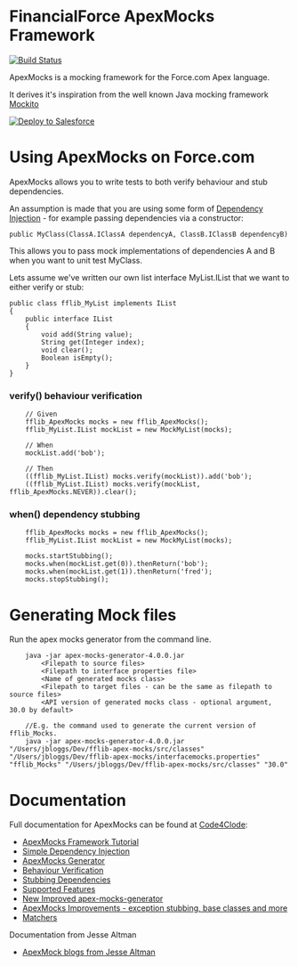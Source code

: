 FinancialForce ApexMocks Framework
==================================

[![Build Status](https://travis-ci.org/financialforcedev/fflib-apex-mocks.svg)](https://travis-ci.org/financialforcedev/fflib-apex-mocks)

ApexMocks is a mocking framework for the Force.com Apex language.

It derives it's inspiration from the well known Java mocking framework [Mockito](https://code.google.com/p/mockito/)

<a href="https://githubsfdeploy.herokuapp.com?owner=financialforcedev&repo=fflib-apex-mocks">
  <img alt="Deploy to Salesforce"
       src="https://raw.githubusercontent.com/afawcett/githubsfdeploy/master/src/main/webapp/resources/img/deploy.png">
</a>

Using ApexMocks on Force.com
============================

ApexMocks allows you to write tests to both verify behaviour and stub dependencies.

An assumption is made that you are using some form of [Dependency Injection](http://en.wikipedia.org/wiki/Dependency_injection) - for example passing dependencies via a constructor:

	public MyClass(ClassA.IClassA dependencyA, ClassB.IClassB dependencyB)

This allows you to pass mock implementations of dependencies A and B when you want to unit test MyClass.

Lets assume we've written our own list interface MyList.IList that we want to either verify or stub:

	public class fflib_MyList implements IList
	{
		public interface IList
		{
			void add(String value);
			String get(Integer index);
			void clear();
			Boolean isEmpty();
		}
	}

### verify() behaviour verification

		// Given
		fflib_ApexMocks mocks = new fflib_ApexMocks();
		fflib_MyList.IList mockList = new MockMyList(mocks);

		// When
		mockList.add('bob');

		// Then
		((fflib_MyList.IList) mocks.verify(mockList)).add('bob');
		((fflib_MyList.IList) mocks.verify(mockList, fflib_ApexMocks.NEVER)).clear();

### when() dependency stubbing

		fflib_ApexMocks mocks = new fflib_ApexMocks();
		fflib_MyList.IList mockList = new MockMyList(mocks);

		mocks.startStubbing();
		mocks.when(mockList.get(0)).thenReturn('bob');
		mocks.when(mockList.get(1)).thenReturn('fred');
		mocks.stopStubbing();

Generating Mock files
=====================

Run the apex mocks generator from the command line.

		java -jar apex-mocks-generator-4.0.0.jar
			<Filepath to source files>
			<Filepath to interface properties file>
			<Name of generated mocks class>
			<Filepath to target files - can be the same as filepath to source files>
			<API version of generated mocks class - optional argument, 30.0 by default>

		//E.g. the command used to generate the current version of fflib_Mocks.
		java -jar apex-mocks-generator-4.0.0.jar "/Users/jbloggs/Dev/fflib-apex-mocks/src/classes" "/Users/jbloggs/Dev/fflib-apex-mocks/interfacemocks.properties" "fflib_Mocks" "/Users/jbloggs/Dev/fflib-apex-mocks/src/classes" "30.0"

Documentation
=============

Full documentation for ApexMocks can be found at [Code4Clode](http://code4cloud.wordpress.com/):

* [ApexMocks Framework Tutorial](http://code4cloud.wordpress.com/2014/05/06/apexmocks-framework-tutorial/)
* [Simple Dependency Injection](http://code4cloud.wordpress.com/2014/05/09/simple-dependency-injection/)
* [ApexMocks Generator](http://code4cloud.wordpress.com/2014/05/15/using-apex-mocks-generator-to-create-mock-class-definitions/)
* [Behaviour Verification](http://code4cloud.wordpress.com/2014/05/15/writing-behaviour-verification-unit-tests/)
* [Stubbing Dependencies](http://code4cloud.wordpress.com/2014/05/15/stubbing-dependencies-in-a-unit-test/)
* [Supported Features](http://code4cloud.wordpress.com/2014/05/15/apexmocks-supported-features/)
* [New Improved apex-mocks-generator](http://code4cloud.wordpress.com/2014/06/27/new-improved-apex-mocks-generator/)
* [ApexMocks Improvements - exception stubbing, base classes and more](http://code4cloud.wordpress.com/2014/11/05/apexmocks-improvements-exception-stubbing-inner-interfaces-and-mock-base-classes/)
* [Matchers](http://superdupercode.blogspot.co.uk/2016/03/apex-mocks-matchers.html)
 
Documentation from Jesse Altman

* [ApexMock blogs from Jesse Altman](http://jessealtman.com/tag/apexmocks/)

